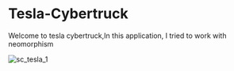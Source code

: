 # Tesla-Cybertruck
Welcome to tesla cybertruck,In this application, I tried to work with neomorphism


![sc_tesla_1](https://github.com/ElliotMigh/Tesla-Cybertruck/assets/87560931/6898a4bd-07d3-41e5-b3b4-1f0f71c2ce27)


